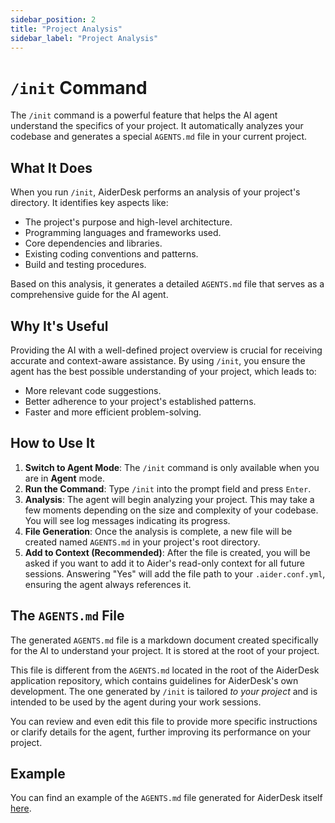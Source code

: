 ```yaml
---
sidebar_position: 2
title: "Project Analysis" 
sidebar_label: "Project Analysis"
---
```


# `/init` Command

The `/init` command is a powerful feature that helps the AI agent understand the specifics of your project. It automatically analyzes your codebase and generates a special `AGENTS.md` file in your current project.

## What It Does

When you run `/init`, AiderDesk performs an analysis of your project's directory. It identifies key aspects like:

- The project's purpose and high-level architecture.
- Programming languages and frameworks used.
- Core dependencies and libraries.
- Existing coding conventions and patterns.
- Build and testing procedures.

Based on this analysis, it generates a detailed `AGENTS.md` file that serves as a comprehensive guide for the AI agent.

## Why It's Useful

Providing the AI with a well-defined project overview is crucial for receiving accurate and context-aware assistance. By using `/init`, you ensure the agent has the best possible understanding of your project, which leads to:

- More relevant code suggestions.
- Better adherence to your project's established patterns.
- Faster and more efficient problem-solving.

## How to Use It

1.  **Switch to Agent Mode**: The `/init` command is only available when you are in **Agent** mode.
2.  **Run the Command**: Type `/init` into the prompt field and press `Enter`.
3.  **Analysis**: The agent will begin analyzing your project. This may take a few moments depending on the size and complexity of your codebase. You will see log messages indicating its progress.
4.  **File Generation**: Once the analysis is complete, a new file will be created named `AGENTS.md` in your project's root directory.
5.  **Add to Context (Recommended)**: After the file is created, you will be asked if you want to add it to Aider's read-only context for all future sessions. Answering "Yes" will add the file path to your `.aider.conf.yml`, ensuring the agent always references it.

## The `AGENTS.md` File

The generated `AGENTS.md` file is a markdown document created specifically for the AI to understand your project. It is stored at the root of your project.

This file is different from the `AGENTS.md` located in the root of the AiderDesk application repository, which contains guidelines for AiderDesk's own development. The one generated by `/init` is tailored *to your project* and is intended to be used by the agent during your work sessions.

You can review and even edit this file to provide more specific instructions or clarify details for the agent, further improving its performance on your project.

## Example

You can find an example of the `AGENTS.md` file generated for AiderDesk itself [here](https://github.com/hotovo/aider-desk/blob/main/.aider-desk/rules/AGENTS.md).
